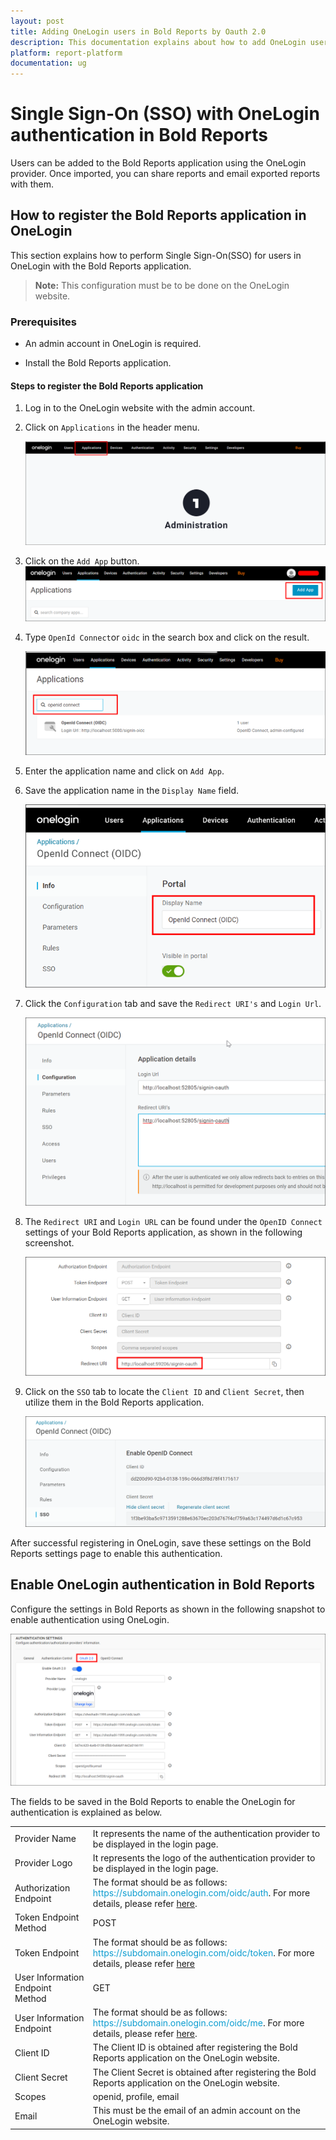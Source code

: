 ```yaml
---
layout: post
title: Adding OneLogin users in Bold Reports by Oauth 2.0
description: This documentation explains about how to add OneLogin user in Bold Reports using the OAuth 2.0 settings
platform: report-platform
documentation: ug
---
```


# Single Sign-On (SSO) with OneLogin authentication in Bold Reports

Users can be added to the Bold Reports application using the OneLogin provider. Once imported, you can share reports and email exported reports with them.

## How to register the Bold Reports application in OneLogin

This section explains how to perform Single Sign-On(SSO) for users in OneLogin with the Bold Reports application.

>**Note:** This configuration must be to be done on the OneLogin website.

### Prerequisites

* An admin account in OneLogin is required.

* Install the Bold Reports application.

#### Steps to register the Bold Reports application

1. Log in to the OneLogin website with the admin account.

2. Click on `Applications` in the header menu.

   ![Application page](/static/assets/on-premise/images/authentication/single-sign-on/oauth/onelogin/oneloginadmin.png)

3. Click on the `Add App` button.
   ![Add Application page](/static/assets/on-premise/images/authentication/single-sign-on/oauth/onelogin/oneloginaddapp.png)

4. Type `OpenId Connect`or `oidc` in the search box and click on the result.

    ![Openidconnect](/static/assets/on-premise/images/authentication/single-sign-on/oauth/onelogin/openidconnect.png)

5. Enter the application name and click on `Add App`.

6. Save the application name in the `Display Name` field.

   ![Applicationname](/static/assets/on-premise/images/authentication/single-sign-on/oauth/onelogin/oneloginname.png)

7. Click the `Configuration` tab and save the `Redirect URI's` and `Login Url`.

   ![Redirect URI](/static/assets/on-premise/images/authentication/single-sign-on/oauth/onelogin/onelogin-save-redirect-uri.png)

8. The `Redirect URI` and `Login URL` can be found under the `OpenID Connect` settings of your Bold Reports application, as shown in the following screenshot.

   ![Redirecturi in setting](/static/assets/on-premise/images/authentication/single-sign-on/oauth/onelogin/login-redirect-uri.png)

9. Click on the `SSO` tab to locate the `Client ID` and `Client Secret`, then utilize them in the Bold Reports application.

   ![OneLoginClient details](/static/assets/on-premise/images/authentication/single-sign-on/oauth/onelogin/onelogin-client-secret.png)

After successful registering in OneLogin, save these settings on the Bold Reports settings page to enable this authentication.

## Enable OneLogin authentication in Bold Reports

Configure the settings in Bold Reports as shown in the following snapshot to enable authentication using OneLogin.

  ![OneLogin settings](/static/assets/on-premise/images/authentication/single-sign-on/oauth/onelogin/configure-boldreport-onelogin.png)

The fields to be saved in the Bold Reports to enable the OneLogin for authentication is explained as below.

<table>

<tr>
<td>Provider Name</td>
<td>It represents the name of the authentication provider to be displayed in the login page.</td>
</tr>

<tr>
<td>Provider Logo</td>
<td>It represents the logo of the authentication provider to be displayed in the login page.</td>
</tr>

<tr>
<td>Authorization Endpoint</td>
<td>The format should be as follows: <span style="color:#0c9dd1">https://subdomain.onelogin.com/oidc/auth</span>. For more details, please refer <a href="https://developers.onelogin.com/openid-connect/api/authorization-code">here</a>.
</td>
</tr>

<tr>
<td>Token Endpoint Method</td>
<td>POST</td>
</tr>

<tr>
<td>Token Endpoint</td>
<td>The format should be as follows: <span style="color:#0c9dd1">https://subdomain.onelogin.com/oidc/token</span>. For more details, please refer <a href="https://developers.onelogin.com/openid-connect/api/authorization-code-grant">here</a></td>
</tr>

<tr>
<td>User Information Endpoint Method</td>
<td>GET</td>
</tr>

<tr>
<td>User Information Endpoint</td>
<td>The format should be as follows: <span style="color:#0c9dd1">https://subdomain.onelogin.com/oidc/me</span>. For more details, please refer <a href="https://developers.onelogin.com/openid-connect/api/user-info">here</a>.
</tr>

<tr>
<td>Client ID</td>
<td>The Client ID is obtained after registering the Bold Reports application on the OneLogin website.</td>
</tr>

<tr>
<td>Client Secret</td>
<td>The Client Secret is obtained after registering the Bold Reports application on the OneLogin website.</td>
</tr>

<tr>
<td>Scopes</td>
<td>openid, profile, email</td>
</tr>

<tr>
<td>Email</td>
<td>This must be the email of an admin account on the OneLogin website.</td>
</tr>

</table>